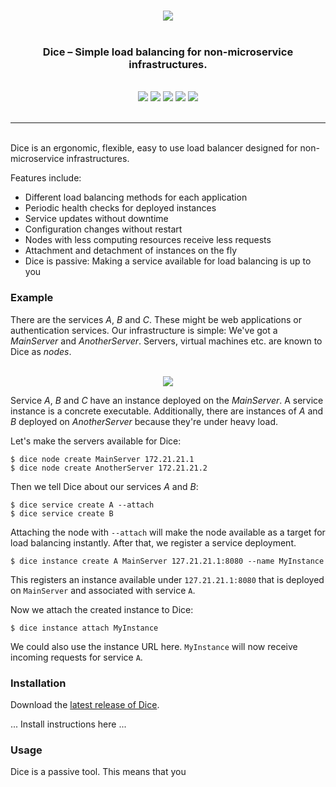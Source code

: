 <p align="center">
<br>   
<img src="https://sternentstehung.de/dice-black-100.png">
<br>
<br>
</p>

<h3 align="center">Dice &ndash; Simple load balancing for non-microservice infrastructures.</h3>

<p align="center">
<br>
<img src="https://circleci.com/gh/dominikbraun/foodunit.svg?style=shield">
<img src="https://goreportcard.com/badge/github.com/dominikbraun/foodunit">
<img src="https://www.codefactor.io/repository/github/dominikbraun/dice/badge?s=0f13518b90c29be6bc3ec4ff537581a2e5c51c6a" />
<img src="https://img.shields.io/github/v/release/dominikbraun/foodunit?sort=semver">
<img src="https://img.shields.io/github/license/dominikbraun/foodunit">
<br>
<br>
</p>

---

<br>
Dice is an ergonomic, flexible, easy to use load balancer designed for non-microservice infrastructures.

Features include:
* Different load balancing methods for each application
* Periodic health checks for deployed instances
* Service updates without downtime
* Configuration changes without restart
* Nodes with less computing resources receive less requests
* Attachment and detachment of instances on the fly
* Dice is passive: Making a service available for load balancing is up to you

### Example

There are the services _A_, _B_ and _C_. These might be web applications or authentication services. Our infrastructure is simple: We've got a _MainServer_ and _AnotherServer_. Servers, virtual machines etc. are known to Dice as _nodes_.

<p align="center">
<br>
<img src="https://sternentstehung.de/dice-example.png">
<br>
</p>

Service _A_, _B_ and _C_ have an instance deployed on the _MainServer_. A service instance is a concrete executable. Additionally, there are instances of _A_ and _B_ deployed on _AnotherServer_ because they're under heavy load.

Let's make the servers available for Dice:

````shell script
$ dice node create MainServer 172.21.21.1
$ dice node create AnotherServer 172.21.21.2
````

Then we tell Dice about our services _A_ and _B_:

````shell script
$ dice service create A --attach
$ dice service create B
````

Attaching the node with `--attach` will make the node available as a target for load balancing instantly.
After that, we register a service deployment.

````shell script
$ dice instance create A MainServer 127.21.21.1:8080 --name MyInstance
````

This registers an instance available under `127.21.21.1:8080` that is deployed on `MainServer` and associated with service `A`.

Now we attach the created instance to Dice:

````shell script
$ dice instance attach MyInstance
````

We could also use the instance URL here. `MyInstance` will now receive incoming requests for service `A`.

### Installation

Download the [latest release of Dice](https://github.com/dominikbraun/dice/releases).

... Install instructions here ...

### Usage

Dice is a passive tool. This means that you 